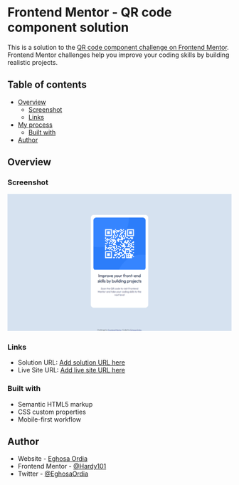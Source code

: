 # Frontend Mentor - QR code component solution

This is a solution to the [QR code component challenge on Frontend Mentor](https://www.frontendmentor.io/challenges/qr-code-component-iux_sIO_H). Frontend Mentor challenges help you improve your coding skills by building realistic projects. 

## Table of contents

- [Overview](#overview)
  - [Screenshot](#screenshot)
  - [Links](#links)
- [My process](#my-process)
  - [Built with](#built-with)
- [Author](#author)

## Overview

### Screenshot

![](./screenshot.png)

### Links

- Solution URL: [Add solution URL here](https://github.com/Hardy101/qrcode.git)
- Live Site URL: [Add live site URL here](https://hardy101.github.io/qrcode/)

### Built with

- Semantic HTML5 markup
- CSS custom properties
- Mobile-first workflow


## Author

- Website - [Eghosa Ordia](https://www.your-site.com)
- Frontend Mentor - [@Hardy101](https://www.frontendmentor.io/profile/yourusername)
- Twitter - [@EghosaOrdia](https://twitter.com/EghosaOrdia)

